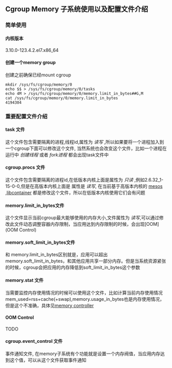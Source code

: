 ## Cgroup Memory 子系统使用以及配置文件介绍

### 简单使用

#### 内核版本
3.10.0-123.4.2.el7.x86_64

#### 创建一个memory group
创建之前确保已经mount cgroup

```
mkdir /sys/fs/cgroup/memory/0
echo $$ > /sys/fs/cgroup/memory/0/tasks
echo 4M > /sys/fs/cgroup/memory/0/memory.limit_in_bytes##G,M
cat /sys/fs/cgroup/memory/0/memory.limit_in_bytes
4194304
```

### 重要配置文件介绍

#### task 文件
这个文件包含需要隔离的进程,线程id,属性为 *读写* ,所以如果要将一个进程加入到一个cgroup下面可以修改这个文件,
当然系统也会改变这个文件，比如一个进程在运行中 *创建线程* 或者 *fork进程* 都会出现task文件中

#### cgroup.procs 文件
这个文件包含需要隔离的进程id,在低版本内核上面是属性为 *只读* ,例如2.6.32_1-15-0-0,但是在高版本内核上面是
属性是 *读写*, 在当前基于高版本内核的 [mesos](http://mesos.apache.org/) ,[libcontainer](https://github.com/docker/libcontainer) 都是修改这个文件，所以在低版本内核使用它们会有问题

#### memory.limit_in_bytes文件
这个文件显示当前cgroup最大能够使用的内存大小,文件属性为 *读写*,可以通过修改此文件动态调整容器内存限制，当应用达到内存限制的时候，会出现[OOM](OOM Control)

#### memory.soft_limit_in_bytes文件
和 memory.limit_in_bytes区别就是，应用可以超出memory.soft_limit_in_bytes，和其他应用共享一部分内存。但是当系统资源紧张的时候，cgroup会把应用的内存降低到soft_limit_in_bytes这个参数

#### memory.stat 文件
当需要监控内存使用情况的时候可以使用这个文件，比如计算当前内存使用情况 mem_used=rss+cache(+swap),memory.usage_in_bytes也是内存使用情况，但是这个不准确，具体见[memory controller](https://www.kernel.org/doc/Documentation/cgroups/memory.txt)

#### OOM Control
TODO
#### cgroup.event_control 文件
事件通知文件, 在memory子系统有个功能就是设置一个内存阀值，当应用内存达到这个值，可以从这个文件获取事件通知















